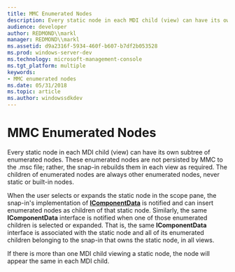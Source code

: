 ```yaml
---
title: MMC Enumerated Nodes
description: Every static node in each MDI child (view) can have its own subtree of enumerated nodes.
audience: developer
author: REDMOND\\markl
manager: REDMOND\\markl
ms.assetid: d9a2316f-5934-460f-b607-b7df2b053528
ms.prod: windows-server-dev
ms.technology: microsoft-management-console
ms.tgt_platform: multiple
keywords:
- MMC enumerated nodes
ms.date: 05/31/2018
ms.topic: article
ms.author: windowssdkdev
---
```


# MMC Enumerated Nodes

Every static node in each MDI child (view) can have its own subtree of enumerated nodes. These enumerated nodes are not persisted by MMC to the .msc file; rather, the snap-in rebuilds them in each view as required. The children of enumerated nodes are always other enumerated nodes, never static or built-in nodes.

When the user selects or expands the static node in the scope pane, the snap-in's implementation of [**IComponentData**](/windows/win32/Mmc/nn-mmc-icomponentdata?branch=master) is notified and can insert enumerated nodes as children of that static node. Similarly, the same **IComponentData** interface is notified when one of those enumerated children is selected or expanded. That is, the same **IComponentData** interface is associated with the static node and all of its enumerated children belonging to the snap-in that owns the static node, in all views.

If there is more than one MDI child viewing a static node, the node will appear the same in each MDI child.

 

 




